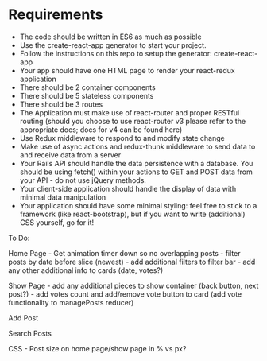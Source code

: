 # Requirements
- The code should be written in ES6 as much as possible
- Use the create-react-app generator to start your project.
- Follow the instructions on this repo to setup the generator: create-react-app
- Your app should have one HTML page to render your react-redux application
- There should be 2 container components
- There should be 5 stateless components
- There should be 3 routes
- The Application must make use of react-router and proper RESTful routing (should you choose to use react-router v3 please refer to the appropriate docs; docs for v4 can be found here)
- Use Redux middleware to respond to and modify state change
- Make use of async actions and redux-thunk middleware to send data to and receive data from a server
- Your Rails API should handle the data persistence with a database. You should be using fetch() within your actions to GET and POST data from your API - do not use jQuery methods.
- Your client-side application should handle the display of data with minimal data manipulation
- Your application should have some minimal styling: feel free to stick to a framework (like react-bootstrap), but if you want to write (additional) CSS yourself, go for it!



To Do:

Home Page 
    - Get animation timer down so no overlapping posts
    - filter posts by date before slice (newest)
    - add additional filters to filter bar
    - add any other additional info to cards (date, votes?)

Show Page
    - add any additional pieces to show container (back button, next post?)
    - add votes count and add/remove vote button to card (add vote functionality to managePosts reducer)

Add Post

Search Posts


CSS
    - Post size on home page/show page in % vs px?
